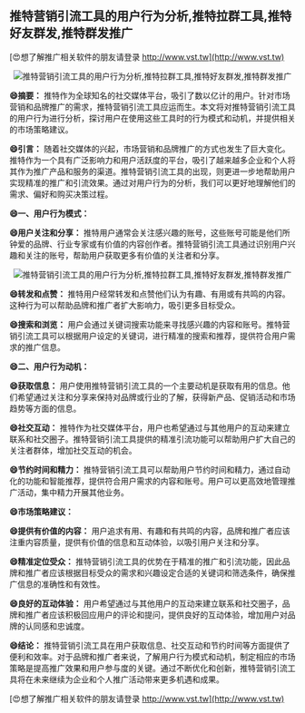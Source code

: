 ## **推特营销引流工具的用户行为分析,推特拉群工具,推特好友群发,推特群发推广**

[😍想了解推广相关软件的朋友请登录 http://www.vst.tw](http://www.vst.tw)

 <center><img src="https://vst.tw/MP4/tuiguang/png/3.png" alt="推特营销引流工具的用户行为分析,推特拉群工具,推特好友群发,推特群发推广"></center>

**😄摘要：**
推特作为全球知名的社交媒体平台，吸引了数以亿计的用户。针对市场营销和品牌推广的需求，推特营销引流工具应运而生。本文将对推特营销引流工具的用户行为进行分析，探讨用户在使用这些工具时的行为模式和动机，并提供相关的市场策略建议。

**😄引言：**
随着社交媒体的兴起，市场营销和品牌推广的方式也发生了巨大变化。推特作为一个具有广泛影响力和用户活跃度的平台，吸引了越来越多企业和个人将其作为推广产品和服务的渠道。推特营销引流工具的出现，则更进一步地帮助用户实现精准的推广和引流效果。通过对用户行为的分析，我们可以更好地理解他们的需求、偏好和购买决策过程。

**😄一、用户行为模式：**

**😄用户关注和分享：**
推特用户通常会关注感兴趣的账号，这些账号可能是他们所钟爱的品牌、行业专家或有价值的内容创作者。推特营销引流工具通过识别用户兴趣和关注的账号，帮助用户获取更多有价值的关注者和分享。

 <center><img src="https://vst.tw/MP4/tuiguang/png/6.png" alt="推特营销引流工具的用户行为分析,推特拉群工具,推特好友群发,推特群发推广"></center>

**😄转发和点赞：**
推特用户经常转发和点赞他们认为有趣、有用或有共鸣的内容。这种行为可以帮助品牌和推广者扩大影响力，吸引更多目标受众。

**😄搜索和浏览：**
用户会通过关键词搜索功能来寻找感兴趣的内容和账号。推特营销引流工具可以根据用户设定的关键词，进行精准的搜索和推荐，提供符合用户需求的推广信息。

**😄二、用户行为动机：**

**😄获取信息：**
用户使用推特营销引流工具的一个主要动机是获取有用的信息。他们希望通过关注和分享来保持对品牌或行业的了解，获得新产品、促销活动和市场趋势等方面的信息。

**😄社交互动：**
推特作为社交媒体平台，用户也希望通过与其他用户的互动来建立联系和社交圈子。推特营销引流工具提供的精准引流功能可以帮助用户扩大自己的关注者群体，增加社交互动的机会。

**😄节约时间和精力：**
推特营销引流工具可以帮助用户节约时间和精力，通过自动化的功能和智能推荐，提供符合用户需求的内容和账号。用户可以更高效地管理推广活动，集中精力开展其他业务。

**😄市场策略建议：**

**😄提供有价值的内容：**
用户追求有用、有趣和有共鸣的内容，品牌和推广者应该注重内容质量，提供有价值的信息和互动体验，以吸引用户关注和分享。

**😄精准定位受众：**
推特营销引流工具的优势在于精准的推广和引流功能，因此品牌和推广者应该根据目标受众的需求和兴趣设定合适的关键词和筛选条件，确保推广信息的准确性和有效性。

**😄良好的互动体验：**
用户希望通过与其他用户的互动来建立联系和社交圈子，品牌和推广者应该积极回应用户的评论和提问，提供良好的互动体验，增加用户对品牌的认同感和忠诚度。

**😄结论：**
推特营销引流工具在用户获取信息、社交互动和节约时间等方面提供了便利和效率。对于品牌和推广者来说，了解用户行为模式和动机，制定相应的市场策略是提高推广效果和用户参与度的关键。通过不断优化和创新，推特营销引流工具将在未来继续为企业和个人推广活动带来更多机遇和成果。

[😍想了解推广相关软件的朋友请登录 http://www.vst.tw](http://www.vst.tw)



